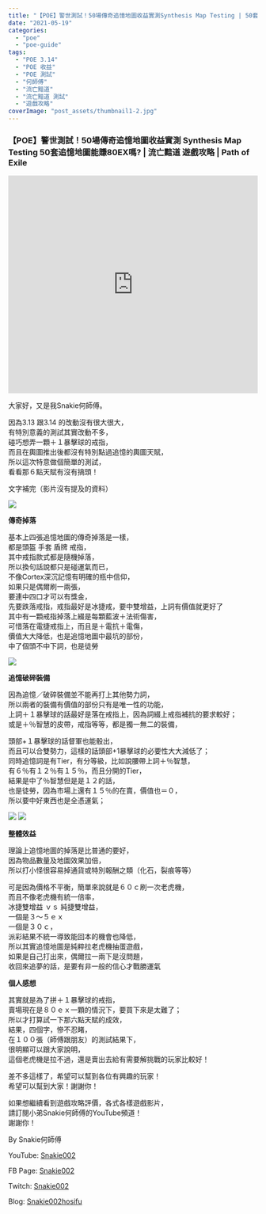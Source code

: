 ```yaml
---
title: "【POE】警世測試！50場傳奇追憶地圖收益實測Synthesis Map Testing | 50套追憶地圖能賺80EX嗎? | 流亡黯道 遊戲攻略 | Path of Exile"
date: "2021-05-19"
categories: 
  - "poe"
  - "poe-guide"
tags: 
  - "POE 3.14"
  - "POE 收益"
  - "POE 測試"
  - "何師傅"
  - "流亡黯道"
  - "流亡黯道 測試"
  - "遊戲攻略"
coverImage: "post_assets/thumbnail1-2.jpg"
---
```


### 【POE】警世測試！50場傳奇追憶地圖收益實測 Synthesis Map Testing 50套追憶地圖能賺80EX嗎? | 流亡黯道 遊戲攻略 | Path of Exile

<iframe width="100%" height="440"src="https://www.youtube.com/embed/EcWluyIcFDE"
  title="YouTube video player" frameborder="0" allow="accelerometer; autoplay;
  clipboard-write; encrypted-media; gyroscope; picture-in-picture; web-share"
  referrerpolicy="strict-origin-when-cross-origin" allowfullscreen></iframe>

大家好，又是我Snakie何師傅。  

  
因為3.13 跟3.14 的改動沒有很大很大，  
有特別意義的測試其實改動不多，  
碰巧想弄一顆＋１暴擊球的戒指，  
而且在輿圖推出後都沒有特別點過追憶的輿圖天賦，  
所以這次特意做個簡單的測試，  
看看那６點天賦有沒有搞頭！  

  
文字補完（影片沒有提及的資料）  

  
![](post_assets/1-6-1024x399.png)  

  
**傳奇掉落**  

  
基本上四張追憶地圖的傳奇掉落是一樣，  
都是頭盔 手套 盾牌 戒指，  
其中戒指款式都是隨機掉落，  
所以換句話說都只是碰運氣而已，  
不像Cortex深沉記憶有明確的瓶中信仰，  
如果只是偶爾刷一兩張，  
要連中四口才可以有獎金，  
先要跌落戒指，戒指最好是冰捷戒，要中雙增益，上詞有價值就更好了  
其中有一顆戒指掉落上綴是每顆藍波＋法術傷害，  
可惜落在電捷戒指上，而且是＋電抗＋電傷，  
價值大大降低，也是追憶地圖中最坑的部份，  
中了個頭不中下詞，也是徒勞  

  
![](post_assets/2-4-1024x626.png)  

  
**追憶破碎裝備**  

  
因為追憶／破碎裝備並不能再打上其他勢力詞，  
所以兩者的裝備有價值的部份只有是唯一性的功能，  
上詞＋１暴擊球的話最好是落在戒指上，因為詞綴上戒指補抗的要求較好；  
或是＋％智慧的皮帶，戒指等等，都是獨一無二的裝備，  

  
頭部+１暴擊球的話督軍也能骰出，  
而且可以合雙勢力，這樣的話頭部+1暴擊球的必要性大大減低了；  
同時追憶詞是有Tier，有分等級，比如說腰帶上詞＋％智慧，  
有６％有１２％有１５％，而且分開的Tier，  
結果是中了％智慧但是是１２的話，  
也是徒勞，因為市場上還有１５％的在賣，價值也＝０，  
所以要中好東西也是全憑運氣；  

  
![](post_assets/111-150x300.png) ![](post_assets/1615993958751-300x169.jpg)  

  
**整體效益**  

  
理論上追憶地圖的掉落是比普通的要好，  
因為物品數量及地圖效果加倍，  
所以打小怪很容易掉通貨或特別報酬之類（化石，裂痕等等）  

  
可是因為價格不平衡，簡單來說就是６０ｃ刷一次老虎機，  
而且不像老虎機有統一倍率，  
冰捷雙增益 ｖｓ 純捷雙增益，  
一個是３～５ｅｘ  
一個是３０ｃ，  
派彩結果不統一導致能回本的機會也降低，  
所以其實追憶地圖是純粹拉老虎機抽蛋遊戲，  
如果是自己打出來，偶爾拉一兩下是沒問題，  
收回來追夢的話，是要有非一般的信心才戰勝運氣  

  
**個人感想**  

  
其實就是為了拼＋１暴擊球的戒指，  
賣場現在是８０ｅｘ一顆的情況下，要買下來是太難了；  
所以才打算試一下那六點天賦的成效，  
結果，四個字，慘不忍睹，  
在１００張（師傅跟朋友）的測試結果下，  
很明顯可以跟大家說明，  
這個老虎機是拉不過，還是賣出去給有需要解挑戰的玩家比較好！  

  
差不多這樣了，希望可以幫到各位有興趣的玩家！  
希望可以幫到大家！謝謝你！  

  
如果想繼續看到遊戲攻略評價，各式各樣遊戲影片，  
請訂閱小弟Snakie何師傅的YouTube頻道！  
謝謝你！  

  
By Snakie何師傅  

  
YouTube: [Snakie002](https://www.youtube.com/c/Snakie002/)  

  
FB Page: [Snakie002](https://www.facebook.com/Snakie002/)  

  
Twitch: [Snakie002](https://www.twitch.tv/snakie002/)  

  
Blog: [Snakie002hosifu](https://snakie002hosifu.blog/)
